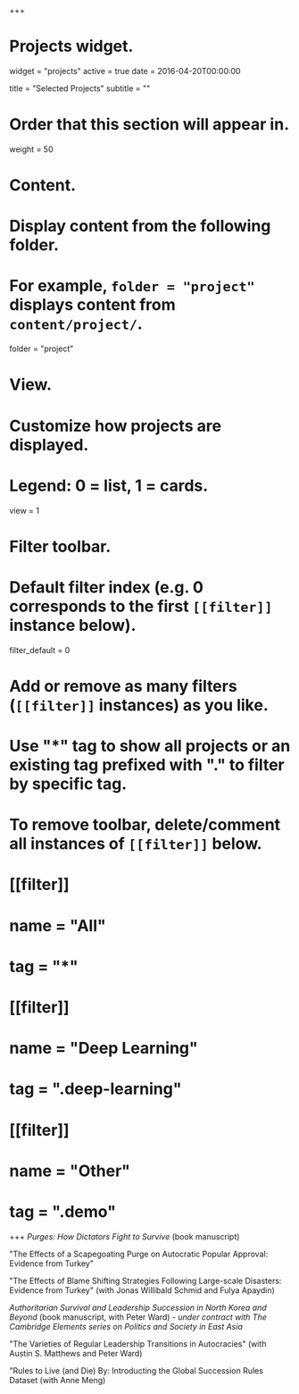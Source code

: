 +++
# Projects widget.
widget = "projects"
active = true
date = 2016-04-20T00:00:00

title = "Selected Projects"
subtitle = ""

# Order that this section will appear in.
weight = 50

# Content.
# Display content from the following folder.
# For example, `folder = "project"` displays content from `content/project/`.
folder = "project"

# View.
# Customize how projects are displayed.
# Legend: 0 = list, 1 = cards.
view = 1

# Filter toolbar.

# Default filter index (e.g. 0 corresponds to the first `[[filter]]` instance below).
filter_default = 0

# Add or remove as many filters (`[[filter]]` instances) as you like.
# Use "*" tag to show all projects or an existing tag prefixed with "." to filter by specific tag.
# To remove toolbar, delete/comment all instances of `[[filter]]` below.
# [[filter]]
#   name = "All"
#   tag = "*"
#  
# [[filter]]
#   name = "Deep Learning"
#   tag = ".deep-learning"
#
# [[filter]]
#   name = "Other"
#   tag = ".demo"

+++
*Purges: How Dictators Fight to Survive* (book manuscript)

"The Effects of a Scapegoating Purge on Autocratic Popular Approval: Evidence from Turkey"

"The Effects of Blame Shifting Strategies Following Large-scale Disasters: Evidence from Turkey" (with Jonas Willibald Schmid and Fulya Apaydin)

*Authoritarian Survival and Leadership Succession in North Korea and Beyond* (book manuscript, with Peter Ward) - *under contract with The Cambridge Elements series on Politics and Society in East Asia*

"The Varieties of Regular Leadership Transitions in Autocracies" (with Austin S. Matthews and Peter Ward)

"Rules to Live (and Die) By: Introducting the Global Succession Rules Dataset (with Anne Meng)
